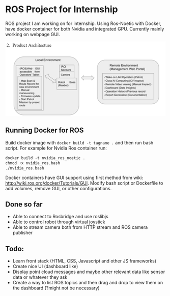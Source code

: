 # ROS Project for Internship
ROS project I am working on for internship. Using Ros-Noetic with Docker, have docker container for both Nvidia and integrated GPU. Currently mainly working on webpage GUI.

![alt text](./images/intern_project.jpeg)

## Running Docker for ROS
Build docker image with `docker build -t tagname .` and then run bash script. For example for Nvidia Ros container run: 
```
docker build -t nvidia_ros_noetic .
chmod +x nvidia_ros.bash
./nvidia_ros.bash
```
Docker containers have GUI support using first method from wiki: http://wiki.ros.org/docker/Tutorials/GUI. Modify bash script or Dockerfile to add volumes, remove GUI, or other configurations.

## Done so far
- Able to connect to Rosbridge and use roslibjs
- Able to control robot through virtual joystick
- Able to stream camera both from HTTP stream and ROS camera publisher

## Todo:
- Learn front stack (HTML, CSS, Javascript and other JS frameworks)
- Create nice UI (dashboard like)
- Display point cloud messages and maybe other relevant data like sensor data or whatever they ask
- Create a way to list ROS topics and then drag and drop to view them on the dashboard (?might not be necessary)
